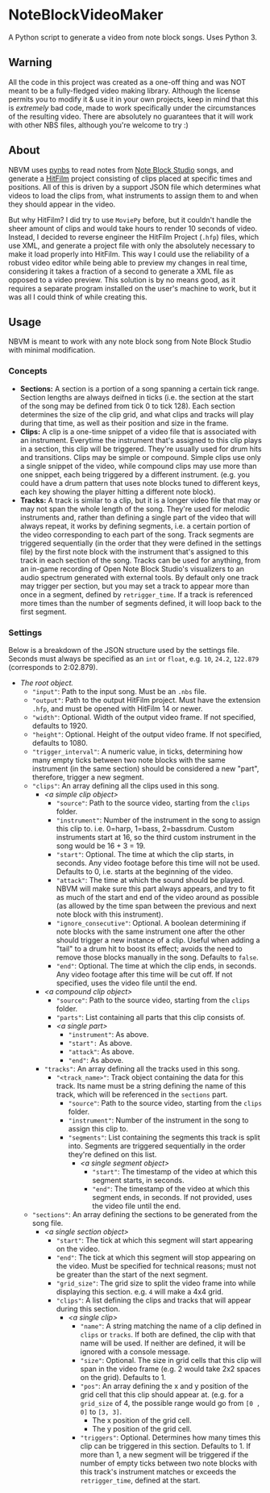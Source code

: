 # NoteBlockVideoMaker
 A Python script to generate a video from note block songs. Uses Python 3.

## Warning
All the code in this project was created as a one-off thing and was NOT meant to be a fully-fledged video making library. Although the license permits you to modify it & use it in your own projects, keep in mind that this is *extremely* bad code, made to work specifically under the circumstances of the resulting video. There are absolutely no guarantees that it will work with other NBS files, although you're welcome to try :)

## About
NBVM uses [pynbs](https://github.com/vberlier/pynbs/) to read notes from [Note Block Studio](https://opennbs.org/) songs, and generate a [HitFilm](https://fxhome.com/hitfilm-express) project consisting of clips placed at specific times and positions. All of this is driven by a support JSON file which determines what videos to load the clips from, what instruments to assign them to and when they should appear in the video.

But why HitFilm? I did try to use `MoviePy` before, but it couldn't handle the sheer amount of clips and would take hours to render 10 seconds of video. Instead, I decided to reverse engineer the HitFilm Project (`.hfp`) files, which use XML, and generate a project file with only the absolutely necessary to make it load properly into HitFilm. This way I could use the reliability of a robust video editor while being able to preview my changes in real time, considering it takes a fraction of a second to generate a XML file as opposed to a video preview. This solution is by no means good, as it requires a separate program installed on the user's machine to work, but it was all I could think of while creating this.

## Usage
NBVM is meant to work with any note block song from Note Block Studio with minimal modification. 

### Concepts
- **Sections:** A section is a portion of a song spanning a certain tick range. Section lengths are always deifned in ticks (i.e. the section at the start of the song may be defined from tick 0 to tick 128). Each section determines the size of the clip grid, and what clips and tracks will play during that time, as well as their position and size in the frame.
- **Clips:** A clip is a one-time snippet of a video file that is associated with an instrument. Everytime the instrument that's assigned to this clip plays in a section, this clip will be triggered. They're usually used for drum hits and transitions. Clips may be simple or compound. Simple clips use only a single snippet of the video, while compound clips may use more than one snippet, each being triggered by a different instrument. (e.g. you could have a drum pattern that uses note blocks tuned to different keys, each key showing the player hitting a different note block).
- **Tracks:** A track is similar to a clip, but it is a longer video file that may or may not span the whole length of the song. They're used for melodic instruments and, rather than defining a single part of the video that will always repeat, it works by defining segments, i.e. a certain portion of the video corresponding to each part of the song. Track segments are triggered sequentially (in the order that they were defined in the settings file) by the first note block with the instrument that's assigned to this track in each section of the song. Tracks can be used for anything, from an in-game recording of Open Note Block Studio's visualizers to an audio spectrum generated with external tools. By default only one track may trigger per section, but you may set a track to appear more than once in a segment, defined by `retrigger_time`. If a track is referenced more times than the number of segments defined, it will loop back to the first segment.

### Settings
Below is a breakdown of the JSON structure used by the settings file. Seconds must always be specified as an `int` or `float`, e.g. `10`, `24.2`, `122.879` (corresponds to 2:02.879).

- _The root object._
    - `"input"`: Path to the input song. Must be an `.nbs` file.
    - `"output"`: Path to the output HitFilm project. Must have the extension `.hfp`, and must be opened with HitFilm 14 or newer.
    - `"width"`: Optional. Width of the output video frame. If not specified, defaults to 1920.
    - `"height"`: Optional. Height of the output video frame. If not specified, defaults to 1080.
    - `"trigger_interval"`: A numeric value, in ticks, determining how many empty ticks between two note blocks with the same instrument (in the same section) should be considered a new "part", therefore, trigger a new segment.
    - `"clips"`: An array defining all the clips used in this song.
        - _\<a simple clip object\>_
            - `"source"`: Path to the source video, starting from the `clips` folder.
            - `"instrument"`: Number of the instrument in the song to assign this clip to. i.e. 0=harp, 1=bass, 2=bassdrum. Custom instruments start at 16, so the third custom instrument in the song would be 16 + 3 = 19.
            - `"start"`: Optional. The time at which the clip starts, in seconds. Any video footage before this time will not be used. Defaults to 0, i.e. starts at the beginning of the video.
            - `"attack"`: The time at which the sound should be played. NBVM will make sure this part always appears, and try to fit as much of the start and end of the video around as possible (as allowed by the time span between the previous and next note block with this instrument).
            - `"ignore_consecutive"`: Optional. A boolean determining if note blocks with the same instrument one after the other should trigger a new instance of a clip. Useful when adding a "tail" to a drum hit to boost its effect; avoids the need to remove those blocks manually in the song. Defaults to `false`.
            - `"end"`: Optional. The time at which the clip ends, in seconds. Any video footage after this time will be cut off. If not specified, uses the video file until the end.
        - _\<a compound clip object\>_
            - `"source"`: Path to the source video, starting from the `clips` folder.
            - `"parts"`: List containing all parts that this clip consists of.
            - _\<a single part\>_
                - `"instrument"`: As above.
                - `"start":` As above.
                - `"attack"`: As above.
                - `"end"`: As above.
         - `"tracks"`: An array defining all the tracks used in this song.
             - `"<track_name>"`: Track object containing the data for this track. Its name must be a string defining the name of this track, which will be referenced in the `sections` part.
                 - `"source"`: Path to the source video, starting from the `clips` folder.
                 - `"instrument"`: Number of the instrument in the song to assign this clip to.
                 - `"segments"`: List containing the segments this track is split into. Segments are triggered sequentially in the order they're defined on this list.
                     - _\<a single segment object\>_
                         - `"start"`: The timestamp of the video at which this segment starts, in seconds.
                         - `"end"`: The timestamp of the video at which this segment ends, in seconds. If not provided, uses the video file until the end.
    - `"sections"`: An array defining the sections to be generated from the song file.
        - _\<a single section object\>_
            - `"start"`: The tick at which this segment will start appearing on the video.
            - `"end"`: The tick at which this segment will stop appearing on the video. Must be specified for technical reasons; must not be greater than the start of the next segment.
            - `"grid_size"`: The grid size to split the video frame into while displaying this section. e.g. `4` will make a 4x4 grid.
            - `"clips"`: A list defining the clips and tracks that will appear during this section.
                - _\<a single clip\>_
                    - `"name"`: A string matching the name of a clip defined in `clips` or `tracks`. If both are defined, the clip with that name will be used. If neither are defined, it will be ignored with a console message.
                    - `"size"`: Optional. The size in grid cells that this clip will span in the video frame (e.g. 2 would take 2x2 spaces on the grid). Defaults to 1.
                    - `"pos"`: An array defining the x and y position of the grid cell that this clip should appear at. (e.g. for a `grid_size` of 4, the possible range would go from `[0 , 0]` to `[3, 3]`.
                        - The x position of the grid cell.
                        - The y position of the grid cell.
                    - `"triggers"`: Optional. Determines how many times this clip can be triggered in this section. Defaults to 1. If more than 1, a new segment will be triggered if the number of empty ticks between two note blocks with this track's instrument matches or exceeds the `retrigger_time`, defined at the start.
